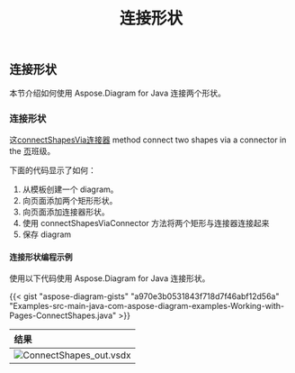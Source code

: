 ﻿---
title: 连接形状
type: docs
weight: 90
url: /zh/java/connect-shapes/
description: 本节介绍如何用 Aspose.Diagram for Java 连接两个形状。
---
## **连接形状**
本节介绍如何使用 Aspose.Diagram for Java 连接两个形状。
### **连接形状**
这[connectShapesVia连接器](https://reference.aspose.com/diagram/java/com.aspose.diagram/page#connectShapesViaConnector(long,%20int,%20long,%20int,%20long)) method connect two shapes via a connector in the [页](https://reference.aspose.com/diagram/java/com.aspose.diagram/Page)班级。

下面的代码显示了如何：

1. 从模板创建一个 diagram。
1. 向页面添加两个矩形形状。
1. 向页面添加连接器形状。
1. 使用 connectShapesViaConnector 方法将两个矩形与连接器连接起来
1. 保存 diagram
#### **连接形状编程示例**
使用以下代码使用 Aspose.Diagram for Java 连接形状。

{{< gist "aspose-diagram-gists" "a970e3b0531843f718d7f46abf12d56a" "Examples-src-main-java-com-aspose-diagram-examples-Working-with-Pages-ConnectShapes.java" >}}

|**结果**|
|:- |
|![ConnectShapes_out.vsdx](ConnectShapes.png)|
